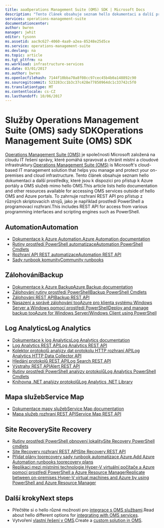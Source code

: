 ```yaml
---
title: aaaOperations Management Suite (OMS) SDK | Microsoft Docs
description: "Tento článek obsahuje seznam hello dokumentaci a další prostředky, které jsou k dispozici pro přístup k Azure portály a OMS služeb mimo hello OMS.  To zahrnuje rozhraní REST API pro přístup z různých programovacích rozhraní a skriptovacích strojů, jako je například prostředí PowerShell"
services: operations-management-suite
documentationcenter: 
author: bwren
manager: jwhit
editor: tysonn
ms.assetid: aac9c627-4060-4aa9-a2ea-85248e25d5ce
ms.service: operations-management-suite
ms.devlang: na
ms.topic: article
ms.tgt_pltfrm: na
ms.workload: infrastructure-services
ms.date: 03/01/2017
ms.author: bwren
ms.openlocfilehash: 7144f10bba70a8f08cc97cec45b4b0a148892c90
ms.sourcegitcommit: 523283cc1b3c37c428e77850964dc1c33742c5f0
ms.translationtype: MT
ms.contentlocale: cs-CZ
ms.lasthandoff: 10/06/2017
---
```

# <a name="operations-management-suite-oms-sdk"></a><span data-ttu-id="bb8a2-104">Služby Operations Management Suite (OMS) sady SDK</span><span class="sxs-lookup"><span data-stu-id="bb8a2-104">Operations Management Suite (OMS) SDK</span></span>
<span data-ttu-id="bb8a2-105">[Operations Management Suite (OMS)](operations-management-suite-overview.md) je společnosti Microsoft založená na cloudu IT řešení správy, které pomáhá spravovat a chránit místní a cloudové infrastruktury.</span><span class="sxs-lookup"><span data-stu-id="bb8a2-105">[Operations Management Suite (OMS)](operations-management-suite-overview.md) is Microsoft's cloud-based IT management solution that helps you manage and protect your on-premises and cloud infrastructure.</span></span>  <span data-ttu-id="bb8a2-106">Tento článek obsahuje seznam hello dokumentaci a další prostředky, které jsou k dispozici pro přístup k Azure portály a OMS služeb mimo hello OMS.</span><span class="sxs-lookup"><span data-stu-id="bb8a2-106">This article lists hello documentation and other resources available for accessing OMS services outside of hello OMS and Azure portals.</span></span>  <span data-ttu-id="bb8a2-107">To zahrnuje rozhraní REST API pro přístup z různých skriptovacích strojů, jako je například prostředí PowerShell a programovací rozhraní.</span><span class="sxs-lookup"><span data-stu-id="bb8a2-107">This includes REST API for access from various programming interfaces and scripting engines such as PowerShell.</span></span> 

## <a name="automation"></a><span data-ttu-id="bb8a2-108">Automation</span><span class="sxs-lookup"><span data-stu-id="bb8a2-108">Automation</span></span>
* [<span data-ttu-id="bb8a2-109">Dokumentace k Azure Automation.</span><span class="sxs-lookup"><span data-stu-id="bb8a2-109">Azure Automation documentation</span></span>](http://azure.microsoft.com/documentation/services/automation)
* [<span data-ttu-id="bb8a2-110">Rutiny prostředí PowerShell automatizace</span><span class="sxs-lookup"><span data-stu-id="bb8a2-110">Automation PowerShell Cmdlets</span></span>](http://msdn.microsoft.com/library/dn690262.aspx)
* [<span data-ttu-id="bb8a2-111">Rozhraní API REST automatizace</span><span class="sxs-lookup"><span data-stu-id="bb8a2-111">Automation REST API</span></span>](http://msdn.microsoft.com/library/mt662285.aspx)
* [<span data-ttu-id="bb8a2-112">Sady runbook komunity</span><span class="sxs-lookup"><span data-stu-id="bb8a2-112">Community runbooks</span></span>](https://gallery.technet.microsoft.com/scriptcenter/site/search?f%5B0%5D.Type=RootCategory&f%5B0%5D.Value=WindowsAzure&f%5B0%5D.Text=Windows%20Azure)

## <a name="backup"></a><span data-ttu-id="bb8a2-113">Zálohování</span><span class="sxs-lookup"><span data-stu-id="bb8a2-113">Backup</span></span>
* [<span data-ttu-id="bb8a2-114">Dokumentace k Azure Backup</span><span class="sxs-lookup"><span data-stu-id="bb8a2-114">Azure Backup documentation</span></span>](http://azure.microsoft.com/documentation/services/backup)
* [<span data-ttu-id="bb8a2-115">Zálohování rutiny prostředí PowerShell</span><span class="sxs-lookup"><span data-stu-id="bb8a2-115">Backup PowerShell Cmdlets</span></span>](https://msdn.microsoft.com/library/mt619253.aspx)
* [<span data-ttu-id="bb8a2-116">Zálohování REST API</span><span class="sxs-lookup"><span data-stu-id="bb8a2-116">Backup REST API</span></span>](https://msdn.microsoft.com/library/azure/mt772375.aspx)
* [<span data-ttu-id="bb8a2-117">Nasazení a správě zálohování tooAzure pro klienta systému Windows Server a Windows pomocí prostředí PowerShell</span><span class="sxs-lookup"><span data-stu-id="bb8a2-117">Deploy and manage backup tooAzure for Windows Server/Windows Client using PowerShell</span></span>](../backup/backup-client-automation.md)

## <a name="log-analytics"></a><span data-ttu-id="bb8a2-118">Log Analytics</span><span class="sxs-lookup"><span data-stu-id="bb8a2-118">Log Analytics</span></span>
* [<span data-ttu-id="bb8a2-119">Dokumentace k log Analytics</span><span class="sxs-lookup"><span data-stu-id="bb8a2-119">Log Analytics documentation</span></span>](http://azure.microsoft.com/documentation/services/log-analytics)
* [<span data-ttu-id="bb8a2-120">Log Analytics REST API</span><span class="sxs-lookup"><span data-stu-id="bb8a2-120">Log Analytics REST API</span></span>](/rest/api/loganalytics)
* [<span data-ttu-id="bb8a2-121">Kolektor protokolů analýzy dat protokolu HTTP rozhraní API</span><span class="sxs-lookup"><span data-stu-id="bb8a2-121">Log Analytics HTTP Data Collector API</span></span>](../log-analytics/log-analytics-data-collector-api.md)
* [<span data-ttu-id="bb8a2-122">Hledání protokolů REST API</span><span class="sxs-lookup"><span data-stu-id="bb8a2-122">Log Search REST  API</span></span>](../log-analytics/log-analytics-log-search-api.md)
* [<span data-ttu-id="bb8a2-123">Výstrahy REST API</span><span class="sxs-lookup"><span data-stu-id="bb8a2-123">Alert REST API</span></span>](../log-analytics/log-analytics-api-alerts.md)
* [<span data-ttu-id="bb8a2-124">Rutiny prostředí PowerShell analýzy protokolů</span><span class="sxs-lookup"><span data-stu-id="bb8a2-124">Log Analytics PowerShell Cmdlets</span></span>](https://msdn.microsoft.com/library/mt188224.aspx)
* [<span data-ttu-id="bb8a2-125">Knihovna .NET analýzy protokolů</span><span class="sxs-lookup"><span data-stu-id="bb8a2-125">Log Analytics .NET Library</span></span>](https://www.nuget.org/packages/Microsoft.Azure.Management.OperationalInsights/0.16.0-preview)

## <a name="service-map"></a><span data-ttu-id="bb8a2-126">Mapa služeb</span><span class="sxs-lookup"><span data-stu-id="bb8a2-126">Service Map</span></span>
* [<span data-ttu-id="bb8a2-127">Dokumentace mapy služeb</span><span class="sxs-lookup"><span data-stu-id="bb8a2-127">Service Map documentation</span></span>](operations-management-suite-service-map.md)
* [<span data-ttu-id="bb8a2-128">Mapa služeb rozhraní REST API</span><span class="sxs-lookup"><span data-stu-id="bb8a2-128">Service Map REST API</span></span>](https://docs.microsoft.com/rest/api/servicemap/)

## <a name="site-recovery"></a><span data-ttu-id="bb8a2-129">Site Recovery</span><span class="sxs-lookup"><span data-stu-id="bb8a2-129">Site Recovery</span></span>
* [<span data-ttu-id="bb8a2-130">Rutiny prostředí PowerShell obnovení lokality</span><span class="sxs-lookup"><span data-stu-id="bb8a2-130">Site Recovery PowerShell cmdlets</span></span>](https://msdn.microsoft.com/library/mt637930.aspx)
* [<span data-ttu-id="bb8a2-131">Site Recovery rozhraní REST API</span><span class="sxs-lookup"><span data-stu-id="bb8a2-131">Site Recovery REST API</span></span>](https://msdn.microsoft.com/library/azure/mt750497.aspx)
* [<span data-ttu-id="bb8a2-132">Přidat plány toorecovery sady runbook automatizace Azure.</span><span class="sxs-lookup"><span data-stu-id="bb8a2-132">Add Azure Automation runbooks toorecovery plans</span></span>](../site-recovery/site-recovery-runbook-automation.md)
* [<span data-ttu-id="bb8a2-133">Replikaci mezi místními technologie Hyper-V virtuální počítače a Azure pomocí prostředí PowerShell a Azure Resource Manager</span><span class="sxs-lookup"><span data-stu-id="bb8a2-133">Replicate between on-premises Hyper-V virtual machines and Azure by using PowerShell and Azure Resource Manager</span></span>](../site-recovery/site-recovery-deploy-with-powershell-resource-manager.md)

## <a name="next-steps"></a><span data-ttu-id="bb8a2-134">Další kroky</span><span class="sxs-lookup"><span data-stu-id="bb8a2-134">Next steps</span></span>
* <span data-ttu-id="bb8a2-135">Přečtěte si o hello různé možnosti pro [integrace s OMS službami](operations-management-suite-integration.md).</span><span class="sxs-lookup"><span data-stu-id="bb8a2-135">Read about hello different options for [integrating with OMS services](operations-management-suite-integration.md).</span></span>
* <span data-ttu-id="bb8a2-136">Vytvoření [vlastní řešení v OMS](operations-management-suite-solutions-creating.md).</span><span class="sxs-lookup"><span data-stu-id="bb8a2-136">Create a [custom solution in OMS](operations-management-suite-solutions-creating.md).</span></span>

